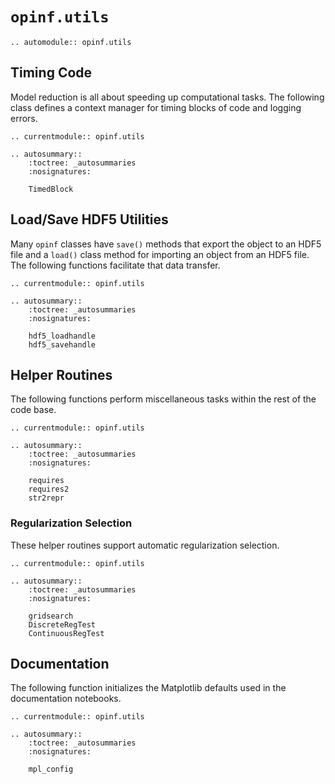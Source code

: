 # `opinf.utils`

```{eval-rst}
.. automodule:: opinf.utils
```

## Timing Code

Model reduction is all about speeding up computational tasks.
The following class defines a context manager for timing blocks of code and logging errors.

```{eval-rst}
.. currentmodule:: opinf.utils

.. autosummary::
    :toctree: _autosummaries
    :nosignatures:

    TimedBlock
```

## Load/Save HDF5 Utilities

Many `opinf` classes have `save()` methods that export the object to an HDF5 file and a `load()` class method for importing an object from an HDF5 file.
The following functions facilitate that data transfer.

```{eval-rst}
.. currentmodule:: opinf.utils

.. autosummary::
    :toctree: _autosummaries
    :nosignatures:

    hdf5_loadhandle
    hdf5_savehandle
```

## Helper Routines

The following functions perform miscellaneous tasks within the rest of the code base.

```{eval-rst}
.. currentmodule:: opinf.utils

.. autosummary::
    :toctree: _autosummaries
    :nosignatures:

    requires
    requires2
    str2repr
```

### Regularization Selection

These helper routines support automatic regularization selection.

```{eval-rst}
.. currentmodule:: opinf.utils

.. autosummary::
    :toctree: _autosummaries
    :nosignatures:

    gridsearch
    DiscreteRegTest
    ContinuousRegTest
```

## Documentation

The following function initializes the Matplotlib defaults used in the documentation notebooks.

```{eval-rst}
.. currentmodule:: opinf.utils

.. autosummary::
    :toctree: _autosummaries
    :nosignatures:

    mpl_config
```

